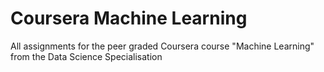 # Coursera Machine Learning
 All assignments for the peer graded Coursera course "Machine Learning" from the Data Science Specialisation

